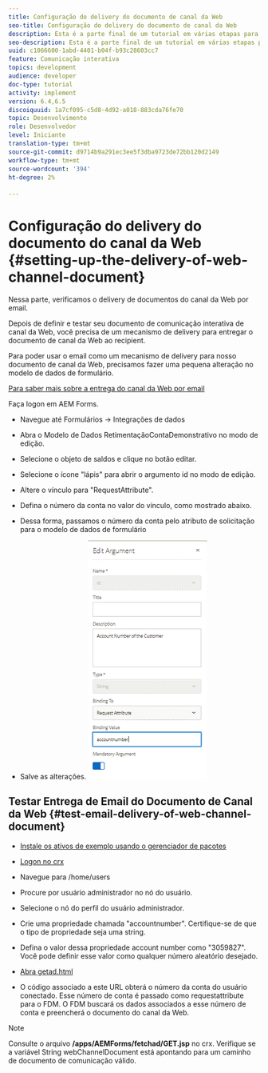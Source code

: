 ```yaml
---
title: Configuração do delivery do documento de canal da Web
seo-title: Configuração do delivery do documento de canal da Web
description: Esta é a parte final de um tutorial em várias etapas para criar seu primeiro documento de comunicações interativas. Nessa parte, verificamos o delivery de documentos do canal da Web por email.
seo-description: Esta é a parte final de um tutorial em várias etapas para criar seu primeiro documento de comunicações interativas. Nessa parte, verificamos o delivery de documentos do canal da Web por email.
uuid: c1066600-1abd-4401-b04f-b93c28603cc7
feature: Comunicação interativa
topics: development
audience: developer
doc-type: tutorial
activity: implement
version: 6.4,6.5
discoiquuid: 1a7cf095-c5d8-4d92-a018-883cda76fe70
topic: Desenvolvimento
role: Desenvolvedor
level: Iniciante
translation-type: tm+mt
source-git-commit: d9714b9a291ec3ee5f3dba9723de72bb120d2149
workflow-type: tm+mt
source-wordcount: '394'
ht-degree: 2%

---
```



# Configuração do delivery do documento do canal da Web {#setting-up-the-delivery-of-web-channel-document}


Nessa parte, verificamos o delivery de documentos do canal da Web por email.

Depois de definir e testar seu documento de comunicação interativa de canal da Web, você precisa de um mecanismo de delivery para entregar o documento de canal da Web ao recipient.

Para poder usar o email como um mecanismo de delivery para nosso documento de canal da Web, precisamos fazer uma pequena alteração no modelo de dados de formulário.

[Para saber mais sobre a entrega do canal da Web por email](/help/forms/interactive-communications/delivery-of-web-channel-document-tutorial-use.md)

Faça logon em AEM Forms.

* Navegue até Formulários -> Integrações de dados

* Abra o Modelo de Dados RetimentaçãoContaDemonstrativo no modo de edição.

* Selecione o objeto de saldos e clique no botão editar.

* Selecione o ícone &quot;lápis&quot; para abrir o argumento id no modo de edição.

* Altere o vínculo para &quot;RequestAttribute&quot;.

* Defina o número da conta no valor do vínculo, como mostrado abaixo.

* Dessa forma, passamos o número da conta pelo atributo de solicitação para o modelo de dados de formulário

* Salve as alterações.
   ![fdm](assets/requestattribute.gif)

## Testar Entrega de Email do Documento de Canal da Web {#test-email-delivery-of-web-channel-document}

* [Instale os ativos de exemplo usando o gerenciador de pacotes](assets/webchanneldelivery.zip)
* [Logon no crx](http://localhost:4502/crx/de/index.jsp#)

* Navegue para /home/users

* Procure por usuário administrador no nó do usuário.

* Selecione o nó do perfil do usuário administrador.

* Crie uma propriedade chamada &quot;accountnumber&quot;. Certifique-se de que o tipo de propriedade seja uma string.

* Defina o valor dessa propriedade account number como &quot;3059827&quot;. Você pode definir esse valor como qualquer número aleatório desejado.

* [Abra getad.html](http://localhost:4502/content/getad.html)

* O código associado a este URL obterá o número da conta do usuário conectado. Esse número de conta é passado como requestattribute para o FDM. O FDM buscará os dados associados a esse número de conta e preencherá o documento do canal da Web.

>[!NOTE]
>
>Consulte o arquivo **/apps/AEMForms/fetchad/GET.jsp** no crx. Verifique se a variável String webChannelDocument está apontando para um caminho de documento de comunicação válido.
